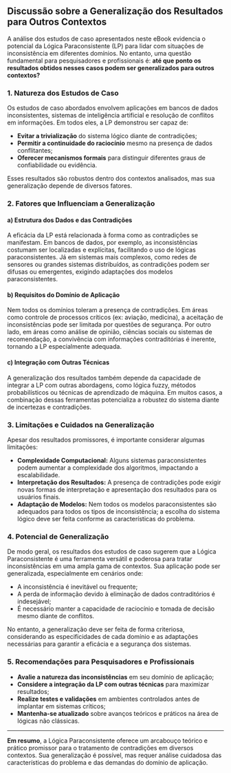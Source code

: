 
## Discussão sobre a Generalização dos Resultados para Outros Contextos

A análise dos estudos de caso apresentados neste eBook evidencia o potencial da Lógica Paraconsistente (LP) para lidar com situações de inconsistência em diferentes domínios. No entanto, uma questão fundamental para pesquisadores e profissionais é: **até que ponto os resultados obtidos nesses casos podem ser generalizados para outros contextos?**

### 1. Natureza dos Estudos de Caso

Os estudos de caso abordados envolvem aplicações em bancos de dados inconsistentes, sistemas de inteligência artificial e resolução de conflitos em informações. Em todos eles, a LP demonstrou ser capaz de:

- **Evitar a trivialização** do sistema lógico diante de contradições;
- **Permitir a continuidade do raciocínio** mesmo na presença de dados conflitantes;
- **Oferecer mecanismos formais** para distinguir diferentes graus de confiabilidade ou evidência.

Esses resultados são robustos dentro dos contextos analisados, mas sua generalização depende de diversos fatores.

### 2. Fatores que Influenciam a Generalização

#### a) Estrutura dos Dados e das Contradições

A eficácia da LP está relacionada à forma como as contradições se manifestam. Em bancos de dados, por exemplo, as inconsistências costumam ser localizadas e explícitas, facilitando o uso de lógicas paraconsistentes. Já em sistemas mais complexos, como redes de sensores ou grandes sistemas distribuídos, as contradições podem ser difusas ou emergentes, exigindo adaptações dos modelos paraconsistentes.

#### b) Requisitos do Domínio de Aplicação

Nem todos os domínios toleram a presença de contradições. Em áreas como controle de processos críticos (ex: aviação, medicina), a aceitação de inconsistências pode ser limitada por questões de segurança. Por outro lado, em áreas como análise de opinião, ciências sociais ou sistemas de recomendação, a convivência com informações contraditórias é inerente, tornando a LP especialmente adequada.

#### c) Integração com Outras Técnicas

A generalização dos resultados também depende da capacidade de integrar a LP com outras abordagens, como lógica fuzzy, métodos probabilísticos ou técnicas de aprendizado de máquina. Em muitos casos, a combinação dessas ferramentas potencializa a robustez do sistema diante de incertezas e contradições.

### 3. Limitações e Cuidados na Generalização

Apesar dos resultados promissores, é importante considerar algumas limitações:

- **Complexidade Computacional:** Alguns sistemas paraconsistentes podem aumentar a complexidade dos algoritmos, impactando a escalabilidade.
- **Interpretação dos Resultados:** A presença de contradições pode exigir novas formas de interpretação e apresentação dos resultados para os usuários finais.
- **Adaptação de Modelos:** Nem todos os modelos paraconsistentes são adequados para todos os tipos de inconsistência; a escolha do sistema lógico deve ser feita conforme as características do problema.

### 4. Potencial de Generalização

De modo geral, os resultados dos estudos de caso sugerem que a Lógica Paraconsistente é uma ferramenta versátil e poderosa para tratar inconsistências em uma ampla gama de contextos. Sua aplicação pode ser generalizada, especialmente em cenários onde:

- A inconsistência é inevitável ou frequente;
- A perda de informação devido à eliminação de dados contraditórios é indesejável;
- É necessário manter a capacidade de raciocínio e tomada de decisão mesmo diante de conflitos.

No entanto, a generalização deve ser feita de forma criteriosa, considerando as especificidades de cada domínio e as adaptações necessárias para garantir a eficácia e a segurança dos sistemas.

### 5. Recomendações para Pesquisadores e Profissionais

- **Avalie a natureza das inconsistências** em seu domínio de aplicação;
- **Considere a integração da LP com outras técnicas** para maximizar resultados;
- **Realize testes e validações** em ambientes controlados antes de implantar em sistemas críticos;
- **Mantenha-se atualizado** sobre avanços teóricos e práticos na área de lógicas não clássicas.

___

**Em resumo**, a Lógica Paraconsistente oferece um arcabouço teórico e prático promissor para o tratamento de contradições em diversos contextos. Sua generalização é possível, mas requer análise cuidadosa das características do problema e das demandas do domínio de aplicação.

